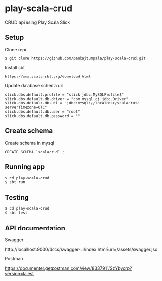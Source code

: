 # play-scala-crud
CRUD api using Play Scala Slick

## Setup
Clone repo 

```
$ git clone https://github.com/pankajtumpala/play-scala-crud.git
```

Install sbt

```https://www.scala-sbt.org/download.html```

Update database schema url

```
slick.dbs.default.profile = "slick.jdbc.MySQLProfile$"
slick.dbs.default.db.driver = "com.mysql.cj.jdbc.Driver"
slick.dbs.default.db.url = "jdbc:mysql://localhost/scalacrud?serverTimezone=UTC"
slick.dbs.default.db.user = "root"
slick.dbs.default.db.password = ""
```

## Create schema
Create schema in mysql

```CREATE SCHEMA `scalacrud` ;```

## Running app

```
$ cd play-scala-crud
$ sbt run
```

## Testing

```
$ cd play-scala-crud
$ sbt test
```

## API documentation
Swagger

http://localhost:9000/docs/swagger-ui/index.html?url=/assets/swagger.jso

Postman

https://documenter.getpostman.com/view/8337911/SzYbycrp?version=latest


